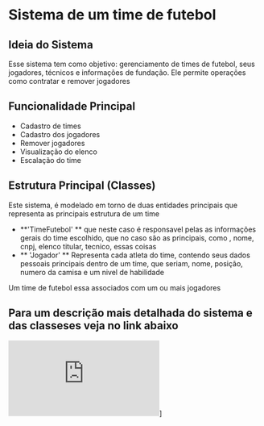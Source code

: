 # Sistema de um time de futebol

## Ideia do Sistema 
Esse sistema tem como objetivo: gerenciamento de times de futebol, seus jogadores, técnicos e informações de fundação. Ele permite operações como contratar e remover jogadores

## Funcionalidade Principal 
* Cadastro de times 
* Cadastro dos jogadores 
* Remover jogadores
* Visualização do elenco 
* Escalação do time 

## Estrutura Principal (Classes)
Este sistema, é modelado em torno de duas entidades principais que representa as principais estrutura de um time 
* **'TimeFutebol' ** que neste caso é responsavel pelas as informações gerais do time escolhido, que no caso são as principais, como , nome, cnpj, elenco titular, tecnico, essas coisas 
* ** 'Jogador' ** Representa cada atleta do time, contendo seus dados pessoais principais dentro de um time, que seriam, nome, posição, numero da camisa e um nivel de habilidade 

Um time de futebol essa associados com um ou mais jogadores 

## Para um descrição mais detalhada do sistema e das classeses veja no link abaixo 
 ![Trabalho A3 Programação.drawio (1).pdf](https://github.com/user-attachments/files/20533699/Trabalho.A3.Programacao.drawio.1.pdf)]
